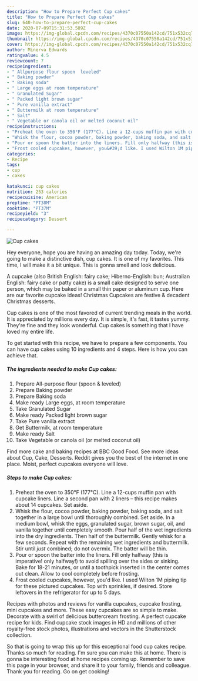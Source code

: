 ```yaml
---
description: "How to Prepare Perfect Cup cakes"
title: "How to Prepare Perfect Cup cakes"
slug: 640-how-to-prepare-perfect-cup-cakes
date: 2020-07-09T15:31:53.589Z
image: https://img-global.cpcdn.com/recipes/4370c07550a142cd/751x532cq70/cup-cakes-recipe-main-photo.jpg
thumbnail: https://img-global.cpcdn.com/recipes/4370c07550a142cd/751x532cq70/cup-cakes-recipe-main-photo.jpg
cover: https://img-global.cpcdn.com/recipes/4370c07550a142cd/751x532cq70/cup-cakes-recipe-main-photo.jpg
author: Minerva Edwards
ratingvalue: 4.5
reviewcount: 7
recipeingredient:
- " Allpurpose flour spoon  leveled"
- " Baking powder"
- " Baking soda"
- " Large eggs at room temperature"
- " Granulated Sugar"
- " Packed light brown sugar"
- " Pure vanilla extract"
- " Buttermilk at room temperature"
- " Salt"
- " Vegetable or canola oil or melted coconut oil"
recipeinstructions:
- "Preheat the oven to 350°F (177°C). Line a 12-cups muffin pan with cupcake liners. Line a second pan with 2 liners – this recipe makes about 14 cupcakes. Set aside."
- "Whisk the flour, cocoa powder, baking powder, baking soda, and salt together in a large bowl until thoroughly combined. Set aside. In a medium bowl, whisk the eggs, granulated sugar, brown sugar, oil, and vanilla together until completely smooth. Pour half of the wet ingredients into the dry ingredients. Then half of the buttermilk. Gently whisk for a few seconds. Repeat with the remaining wet ingredients and buttermilk. Stir until *just* combined; do not overmix. The batter will be thin."
- "Pour or spoon the batter into the liners. Fill only halfway (this is imperative! only halfway!) to avoid spilling over the sides or sinking. Bake for 18-21 minutes, or until a toothpick inserted in the center comes out clean. Allow to cool completely before frosting."
- "Frost cooled cupcakes, however, you&#39;d like. I used Wilton 1M piping tip for these pictured cupcakes. Top with sprinkles, if desired. Store leftovers in the refrigerator for up to 5 days."
categories:
- Recipe
tags:
- cup
- cakes

katakunci: cup cakes 
nutrition: 253 calories
recipecuisine: American
preptime: "PT38M"
cooktime: "PT37M"
recipeyield: "3"
recipecategory: Dessert

---
```



![Cup cakes](https://img-global.cpcdn.com/recipes/4370c07550a142cd/751x532cq70/cup-cakes-recipe-main-photo.jpg)

Hey everyone, hope you are having an amazing day today. Today, we're going to make a distinctive dish, cup cakes. It is one of my favorites. This time, I will make it a bit unique. This is gonna smell and look delicious.

A cupcake (also British English: fairy cake; Hiberno-English: bun; Australian English: fairy cake or patty cake) is a small cake designed to serve one person, which may be baked in a small thin paper or aluminum cup. Here are our favorite cupcake ideas! Christmas Cupcakes are festive &amp; decadent Christmas desserts.

Cup cakes is one of the most favored of current trending meals in the world. It is appreciated by millions every day. It is simple, it's fast, it tastes yummy. They're fine and they look wonderful. Cup cakes is something that I have loved my entire life.


To get started with this recipe, we have to prepare a few components. You can have cup cakes using 10 ingredients and 4 steps. Here is how you can achieve that.

<!--inarticleads1-->

##### The ingredients needed to make Cup cakes:

1. Prepare  All-purpose flour (spoon &amp; leveled)
1. Prepare  Baking powder
1. Prepare  Baking soda
1. Make ready  Large eggs, at room temperature
1. Take  Granulated Sugar
1. Make ready  Packed light brown sugar
1. Take  Pure vanilla extract
1. Get  Buttermilk, at room temperature
1. Make ready  Salt
1. Take  Vegetable or canola oil (or melted coconut oil)


Find more cake and baking recipes at BBC Good Food. See more ideas about Cup, Cake, Desserts. Reddit gives you the best of the internet in one place. Moist, perfect cupcakes everyone will love. 

<!--inarticleads2-->

##### Steps to make Cup cakes:

1. Preheat the oven to 350°F (177°C). Line a 12-cups muffin pan with cupcake liners. Line a second pan with 2 liners – this recipe makes about 14 cupcakes. Set aside.
1. Whisk the flour, cocoa powder, baking powder, baking soda, and salt together in a large bowl until thoroughly combined. Set aside. In a medium bowl, whisk the eggs, granulated sugar, brown sugar, oil, and vanilla together until completely smooth. Pour half of the wet ingredients into the dry ingredients. Then half of the buttermilk. Gently whisk for a few seconds. Repeat with the remaining wet ingredients and buttermilk. Stir until *just* combined; do not overmix. The batter will be thin.
1. Pour or spoon the batter into the liners. Fill only halfway (this is imperative! only halfway!) to avoid spilling over the sides or sinking. Bake for 18-21 minutes, or until a toothpick inserted in the center comes out clean. Allow to cool completely before frosting.
1. Frost cooled cupcakes, however, you&#39;d like. I used Wilton 1M piping tip for these pictured cupcakes. Top with sprinkles, if desired. Store leftovers in the refrigerator for up to 5 days.


Recipes with photos and reviews for vanilla cupcakes, cupcake frosting, mini cupcakes and more. These easy cupcakes are so simple to make. Decorate with a swirl of delicious buttercream frosting. A perfect cupcake recipe for kids. Find cupcake stock images in HD and millions of other royalty-free stock photos, illustrations and vectors in the Shutterstock collection. 

So that is going to wrap this up for this exceptional food cup cakes recipe. Thanks so much for reading. I'm sure you can make this at home. There is gonna be interesting food at home recipes coming up. Remember to save this page in your browser, and share it to your family, friends and colleague. Thank you for reading. Go on get cooking!
